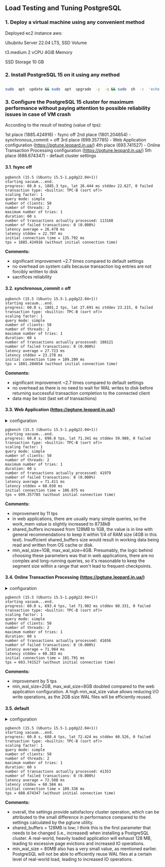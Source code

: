 ## Load Testing and Tuning PostgreSQL

### 1. Deploy a virtual machine using any convenient method

Deployed ec2 instance aws:

Ububntu Server 22.04 LTS, SSD Volume

t3.medium 2 vCPU 4GiB Memory

SSD Storage 10 GB

### 2. Install PostgreSQL 15 on it using any method

```bash

sudo  apt  update && sudo  apt  upgrade  -y  -q && sudo  sh  -c  'echo "deb http://apt.postgresql.org/pub/repos/apt $(lsb_release -cs)-pgdg main" > /etc/apt/sources.list.d/pgdg.list' && wget  --quiet  -O  -  https://www.postgresql.org/media/keys/ACCC4CF8.asc  |  sudo  apt-key  add  - && sudo  apt-get  update && sudo  apt  -y  install  postgresql-15

```

### 3. Configure the PostgreSQL 15 cluster for maximum performance without paying attention to possible reliability issues in case of VM crash

According to the result of testing (value of tps):

1st place (1885.424916) - fsync off
2nd place (1801.204654) - synchronous_commit = off
3rd place (699.357785) - Web Application configuration (https://pgtune.leopard.in.ua/)
4th place (693.741527) - Online Transaction Processing configuration (https://pgtune.leopard.in.ua/)
5th place (688.674347) - default cluster settings

#### 3.1.  fsync off
```postgres@ip-172-31-35-20:/home/ubuntu$ pgbench -c 50 -j 2 -P 60 -T 60 postgres
pgbench (15.5 (Ubuntu 15.5-1.pgdg22.04+1))
starting vacuum...end.
progress: 60.0 s, 1885.3 tps, lat 26.444 ms stddev 22.627, 0 failed
transaction type: <builtin: TPC-B (sort of)>
scaling factor: 1
query mode: simple
number of clients: 50
number of threads: 2
maximum number of tries: 1
duration: 60 s
number of transactions actually processed: 113168
number of failed transactions: 0 (0.000%)
latency average = 26.478 ms
latency stddev = 22.707 ms
initial connection time = 135.792 ms
tps = 1885.424916 (without initial connection time)
```
**Comments:**
- significant improvement ~2.7 times compared to default settings
- no overhead on system calls because transaction log entries are not forcibly written to disk
- sacrifices reliability

#### 3.2.  synchronous_commit = off
```
pgbench (15.5 (Ubuntu 15.5-1.pgdg22.04+1))
starting vacuum...end.
progress: 60.0 s, 1801.2 tps, lat 27.691 ms stddev 23.215, 0 failed
transaction type: <builtin: TPC-B (sort of)>
scaling factor: 1
query mode: simple
number of clients: 50
number of threads: 2
maximum number of tries: 1
duration: 60 s
number of transactions actually processed: 108121
number of failed transactions: 0 (0.000%)
latency average = 27.723 ms
latency stddev = 23.278 ms
initial connection time = 109.209 ms
tps = 1801.204654 (without initial connection time)
```
**Comments:**
- significant improvement ~2.7 times compared to default settings
- no overhead as there is no need to wait for WAL writes to disk before returning successful transaction completion to the connected client
- data may be lost (last set of transactions)

#### 3.3.  Web Application (https://pgtune.leopard.in.ua/)
<details>
<summary>configuration</summary>
<pre>
max_connections = 60
shared_buffers = 1GB
effective_cache_size = 3GB
maintenance_work_mem = 256MB
checkpoint_completion_target = 0.9
wal_buffers = 16MB
default_statistics_target = 100
random_page_cost = 1.1
effective_io_concurrency = 200
work_mem = 8738kB
huge_pages = off
min_wal_size = 1GB
max_wal_size = 4GB
</pre>
</details>

```
pgbench (15.5 (Ubuntu 15.5-1.pgdg22.04+1))
starting vacuum...end.
progress: 60.0 s, 698.8 tps, lat 71.341 ms stddev 59.980, 0 failed
transaction type: <builtin: TPC-B (sort of)>
scaling factor: 1
query mode: simple
number of clients: 50
number of threads: 2
maximum number of tries: 1
duration: 60 s
number of transactions actually processed: 41979
number of failed transactions: 0 (0.000%)
latency average = 71.411 ms
latency stddev = 60.030 ms
initial connection time = 106.875 ms
tps = 699.357785 (without initial connection time)
```

**Comments:**
- improvement by 11 tps
- in web applications, there are usually many simple queries, so the work_mem value is slightly increased to 8738kB
- shared_buffers increased from 128MB to 1GB, the value is in line with general recommendations to keep it within 1/4 of RAM size (4GB in this test). Insufficient shared_buffers size would result in working data being read and written from OS cache or disk.
- min_wal_size=1GB, max_wal_size=4GB. Presumably, the logic behind choosing these parameters was that in web applications, there are no complex and long-running queries, so it's reasonable to keep the segment size within a range that won't lead to frequent checkpoints.

#### 3.4.  Online Transaction Processing (https://pgtune.leopard.in.ua/)
<details>
<summary>configuration</summary>
<pre>
max_connections = 60
shared_buffers = 1GB
effective_cache_size = 3GB
maintenance_work_mem = 256MB
checkpoint_completion_target = 0.9
wal_buffers = 16MB
default_statistics_target = 100
random_page_cost = 1.1
effective_io_concurrency = 200
work_mem = 8738kB
huge_pages = off
min_wal_size = 2GB
max_wal_size = 8GB
</pre>
</details>

```
pgbench (15.5 (Ubuntu 15.5-1.pgdg22.04+1))
starting vacuum...end.
progress: 60.0 s, 693.4 tps, lat 71.902 ms stddev 60.331, 0 failed
transaction type: <builtin: TPC-B (sort of)>
scaling factor: 1
query mode: simple
number of clients: 50
number of threads: 2
maximum number of tries: 1
duration: 60 s
number of transactions actually processed: 41656
number of failed transactions: 0 (0.000%)
latency average = 71.984 ms
latency stddev = 60.383 ms
initial connection time = 101.791 ms
tps = 693.741527 (without initial connection time)
```
**Comments:**
- improvement by 5 tps
- min_wal_size=2GB, max_wal_size=8GB doubled compared to the web application configuration. A high min_wal_size value allows reducing I/O write operations, as the 2GB size WAL files will be efficiently reused.

#### 3.5.  default
<details>
<summary>configuration</summary>
<pre>
max_connections = 100
shared_buffers = 128MB
effective_cache_size = 4GB
maintenance_work_mem = 64MB
checkpoint_completion_target = 0.9
wal_buffers = -1
default_statistics_target = 100
random_page_cost = 4.0
effective_io_concurrency = 1
work_mem = 4MB
huge_pages = try
min_wal_size = 80MB
max_wal_size = 1GB
</pre>
</details>

```
pgbench (15.5 (Ubuntu 15.5-1.pgdg22.04+1))
starting vacuum...end.
progress: 60.0 s, 688.4 tps, lat 72.424 ms stddev 60.526, 0 failed
transaction type: <builtin: TPC-B (sort of)>
scaling factor: 1
query mode: simple
number of clients: 50
number of threads: 2
maximum number of tries: 1
duration: 60 s
number of transactions actually processed: 41353
number of failed transactions: 0 (0.000%)
latency average = 72.508 ms
latency stddev = 60.584 ms
initial connection time = 109.338 ms
tps = 688.674347 (without initial connection time)
```

**Comments:**
- overall, the settings provide satisfactory cluster operation, which can be attributed to the small difference in performance compared to the settings calculated by the pgtune utility.
- shared_buffers = 128MB is low; I think this is the first parameter that needs to be changed (i.e., increased) when installing a PostgreSQL cluster. A real-world, heavily loaded application will exhaust 128 MB, leading to excessive page evictions and increased IO operations.
- min_wal_size = 80MB also has a very small value, as mentioned earlier. PostgreSQL will not be able to efficiently reuse WAL files at a certain level of real-world load, leading to increased IO operations.